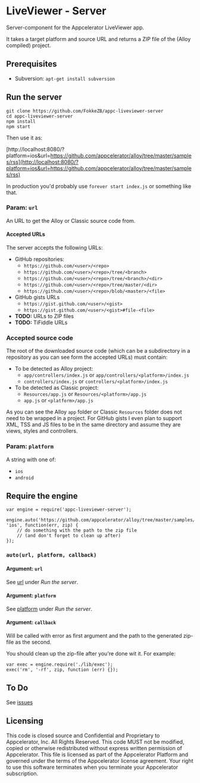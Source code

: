 # LiveViewer - Server

Server-component for the Appcelerator LiveViewer app.

It takes a target platform and source URL and returns a ZIP file of the (Alloy compiled) project.

## Prerequisites

* Subversion: `apt-get install subversion`

## Run the server

```
git clone https://github.com/FokkeZB/appc-liveviewer-server
cd appc-liveviewer-server
npm install
npm start
```

Then use it as:

[http://localhost:8080/?platform=ios&url=https://github.com/appcelerator/alloy/tree/master/samples/rss](http://localhost:8080/?platform=ios&url=https://github.com/appcelerator/alloy/tree/master/samples/rss)

In production you'd probably use `forever start index.js` or something like that.

### Param: `url`
An URL to get the Alloy or Classic source code from.

#### Accepted URLs
The server accepts the following URLs:

* GitHub repositories:
  * `https://github.com/<user>/<repo>`
  * `https://github.com/<user>/<repo>/tree/<branch>`
  * `https://github.com/<user>/<repo>/tree/<branch>/<dir>`
  * `https://github.com/<user>/<repo>/tree/master/<dir>`
  * `https://github.com/<user>/<repo>/blob/<master>/<file>`
* GitHub gists URLs
  * `https://gist.github.com/<user>/<gist>`
  * `https://gist.github.com/<user>/<gist>#file-<file>`
* **TODO:** URLs to ZIP files
* **TODO:** TiFiddle URLs

### Accepted source code
The root of the downloaded source code (which can be a subdirectory in a repository as you can see form the accepted URLs) must contain:

* To be detected as Alloy project:
  * `app/controllers/index.js` or `app/controllers/<platform>/index.js`
  * `controllers/index.js` or `controllers/<platform>/index.js`
* To be detected as Classic project:
  * `Resources/app.js` or `Resources/<platform>/app.js`
  * `app.js` or `<platform>/app.js`
  
As you can see the Alloy `app` folder or Classic `Resources` folder does not need to be wrapped in a project. For GitHub gists I even plan to support XML, TSS and JS files to be in the same directory and assume they are views, styles and controllers.

### Param: `platform`
A string with one of:

* `ios`
* `android`

## Require the engine

```
var engine = require('appc-liveviewer-server');

engine.auto('https://github.com/appcelerator/alloy/tree/master/samples/rss', 'ios', function(err, zip) {
	// do something with the path to the zip file
	// (and don't forget to clean up after)
});
```

### `auto(url, platform, callback)`

#### Argument: `url`
See [url](#param-url) under *Run the server*.

#### Argument: `platform`
See [platform](#param-platform) under *Run the server*.

#### Argument: `callback`
Will be called with error as first argument and the path to the generated zip-file as the second.

You should clean up the zip-file after you're done wit it. For example:

```
var exec = engine.require('./lib/exec');
exec('rm', '-rf', zip, function (err) {});
```

## To Do
See [issues](https://github.com/FokkeZB/appc-liveviewer-server/issues)

## Licensing
This code is closed source and Confidential and Proprietary to Appcelerator, Inc. All Rights Reserved. This code MUST not be modified, copied or otherwise redistributed without express written permission of Appcelerator. This file is licensed as part of the Appcelerator Platform and governed under the terms of the Appcelerator license agreement. Your right to use this software terminates when you terminate your Appcelerator subscription.
